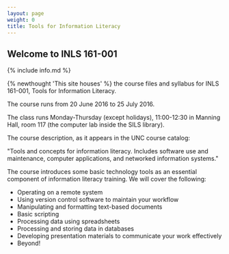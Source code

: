 ```yaml
---
layout: page
weight: 0
title: Tools for Information Literacy
---
```


## Welcome to INLS 161-001

{% include info.md %}

{% newthought 'This site houses' %} the course files and syllabus for INLS 161-001, Tools for Information Literacy.

The course runs from 20 June 2016 to 25 July 2016. 

The class runs Monday-Thursday (except holidays), 11:00-12:30 in Manning Hall, room 117 (the computer lab inside the SILS library).

The course description, as it appears in the UNC course catalog:

"Tools and concepts for information literacy. Includes software use and maintenance, computer applications, and networked information systems."

The course introduces some basic technology tools as an essential component of information literacy training. 
We will cover the following:

-	Operating on a remote system
-	Using version control software to maintain your workflow
-	Manipulating and formatting text-based documents
- Basic scripting
-	Processing data using spreadsheets
-	Processing and storing data in databases
-	Developing presentation materials to communicate your work effectively
-	Beyond!